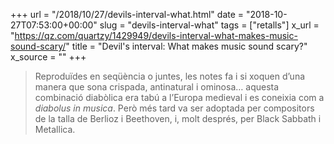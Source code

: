 +++
url = "/2018/10/27/devils-interval-what.html"
date = "2018-10-27T07:53:00+00:00"
slug = "devils-interval-what"
tags = ["retalls"]
x_url = "https://qz.com/quartzy/1429949/devils-interval-what-makes-music-sound-scary/"
title = "Devil's interval: What makes music sound scary?"
x_source = ""
+++


> Reproduïdes en seqüència o juntes, les notes fa i si xoquen d’una manera que sona crispada, antinatural i ominosa… aquesta combinació diabòlica era tabú a l’Europa medieval i es coneixia com a *diabolus in musica*. Però més tard va ser adoptada per compositors de la talla de Berlioz i Beethoven, i, molt després, per Black Sabbath i Metallica.
